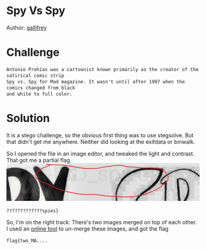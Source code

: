 # Spy Vs Spy
Author: [gallifrey](https://github.com/gall1frey)

# Challenge

```
Antonio Prohías was a cartoonist known primarily as the creator of the satirical comic strip
Spy vs. Spy for Mad magazine. It wasn't until after 1997 when the comics changed from black
and white to full color.
```

# Solution

It is a stego challenge, so the obvious first thing was to use stegsolve. But that didn't get me anywhere.
Neither did looking at the exifdata or binwalk.

So I opened the file in an image editor, and tweaked the light and contrast. That got me a partial flag.
![](partial.png)

```
?????????????spies}
```

So, I'm on the right track. There's two images merged on top of each other.
I used an [online tool](https://incoherency.co.uk/image-steganography/#) to un-merge these images, and got the flag

```
flag{two_MA....
```
